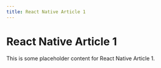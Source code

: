 ```yaml
---
title: React Native Article 1
---
```

# React Native Article 1

This is some placeholder content for React Native Article 1.
